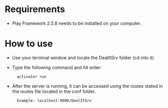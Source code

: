 # Requirements
- Play Framework 2.5.8 needs to be installed on your computer.

# How to use
- Use your terminal window and locate the DealItSrv folder (cd into it)
- Type the following command and hit enter:

        activator run

- After the server is running, it can be accessed using the routes stated in the routes file located in the conf folder.

        Example: localhost:9000/DealItSrv
